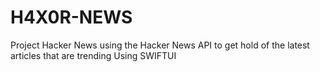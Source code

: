 # H4X0R-NEWS
Project Hacker News using the Hacker News API to get hold of the latest articles that are trending
Using SWIFTUI 

